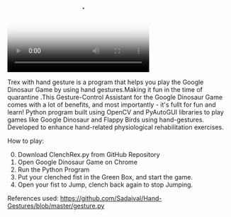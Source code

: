 <video src="https://youtu.be/9_CuE2abhAs" poster="poster.jpg" width="320" height="200" controls preload></video>



Trex with hand gesture is a program that helps you play the Google Dinosaur Game by using hand gestures.Making it fun in the time of quarantine .This Gesture-Control Assistant for the Google Dinosaur Game comes with a lot of benefits, and most importantly - it's fullt for fun and learn! Python program built using OpenCV and PyAutoGUI libraries to play games like Google Dinosaur and Flappy Birds using hand-gestures. Developed to enhance hand-related physiological rehabilitation exercises.

How to play: 

0. Download ClenchRex.py from GitHub Repository 
1. Open Google Dinosaur Game on Chrome 
2. Run the Python Program 
3. Put your clenched fist in the Green Box, and start the game.
4. Open your fist to Jump, clench back again to stop Jumping. 


References used: 
https://github.com/Sadaival/Hand-Gestures/blob/master/gesture.py
